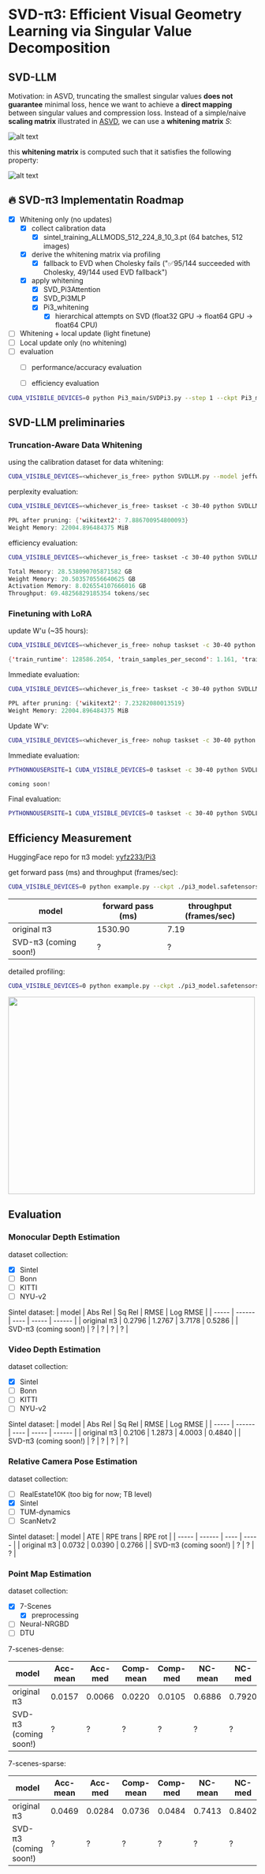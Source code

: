 # SVD-π3: Efficient Visual Geometry Learning via Singular Value Decomposition

## SVD-LLM

Motivation: in ASVD, truncating the smallest singular values **does not guarantee** minimal loss, hence we want to achieve a **direct mapping** between singular values and compression loss. Instead of a simple/naive **scaling matrix** illustrated in [ASVD](docs/ASVD_2.png), we can use a **whitening matrix** $S$:

![alt text](docs/SVD-LLM.png)

this **whitening matrix** is computed such that it satisfies the following property:

![alt text](docs/whitening.png)

## 🔥 SVD-π3 Implementatin Roadmap

- [x] Whitening only (no updates)
  - [x] collect calibration data
    - [x] sintel_training_ALLMODS_512_224_8_10_3.pt (64 batches, 512 images)
  - [x] derive the whitening matrix via profiling 
    - [x] fallback to EVD when Cholesky fails ("✅95/144 succeeded with Cholesky, 49/144 used EVD fallback")
  - [x] apply whitening
    - [x] SVD_Pi3Attention
    - [x] SVD_Pi3MLP
    - [x] Pi3_whitening
      - [x] hierarchical attempts on SVD (float32 GPU -> float64 GPU -> float64 CPU)
- [ ] Whitening + local update (light finetune)
- [ ] Local update only (no whitening)
- [ ] evaluation
  - [ ] performance/accuracy evaluation

  - [ ] efficiency evaluation


```bash
CUDA_VISIBILE_DEVICES=0 python Pi3_main/SVDPi3.py --step 1 --ckpt Pi3_main/pi3_model.safetensors --save_path Pi3_main
```

## SVD-LLM preliminaries

### Truncation-Aware Data Whitening

using the calibration dataset for data whitening:

```bash
CUDA_VISIBLE_DEVICES=<whichever_is_free> python SVDLLM.py --model jeffwan/llama-7b-hf --step 1 --ratio 0.2 --whitening_nsamples 256 --dataset wikitext2 --seed 3 --model_seq_len 2048 --save_path . --run_low_resource
```

perplexity evaluation:

```bash
CUDA_VISIBLE_DEVICES=<whichever_is_free> taskset -c 30-40 python SVDLLM.py --step 4 --model_path jeffwan_llama_7b_hf_whitening_only_0.8.pt
```

```java
PPL after pruning: {'wikitext2': 7.886700954800093}
Weight Memory: 22004.896484375 MiB
```

efficiency evaluation:

```bash
CUDA_VISIBLE_DEVICES=<whichever_is_free> taskset -c 30-40 python SVDLLM.py --step 5 --model_path jeffwan_llama_7b_hf_whitening_only_0.8.pt
```

```java
Total Memory: 28.538090705871582 GB
Weight Memory: 20.503570556640625 GB
Activation Memory: 8.026554107666016 GB
Throughput: 69.48256829185354 tokens/sec
```

### Finetuning with LoRA

update W'u (~35 hours):

```bash
CUDA_VISIBLE_DEVICES=<whichever_is_free> nohup taskset -c 30-40 python utils/LoRA.py --prune_model jeffwan_llama_7b_hf_whitening_only_0.8.pt --data_path yahma/alpaca-cleaned --output_dir ./first_half --lora_target_modules q_u_proj,k_u_proj,v_u_proj,o_u_proj,gate_u_proj,down_u_proj,up_u_proj --lora_r 8 --num_epochs 3 --learning_rate 1e-4 --batch_size 4 --micro_batch_size 1 --cutoff_len 1024 --group_by_length &
```

```java
{'train_runtime': 128586.2054, 'train_samples_per_second': 1.161, 'train_steps_per_second': 0.29, 'train_loss': 1.0868874290876194, 'epoch': 3.0}
```

Immediate evaluation:

```bash
CUDA_VISIBLE_DEVICES=<whichever_is_free> taskset -c 30-40 python SVDLLM.py --model_path jeffwan_llama_7b_hf_whitening_only_0.8.pt --lora ./first_half --step 4
```

```java
PPL after pruning: {'wikitext2': 7.23282080013519}
Weight Memory: 22004.896484375 MiB
```

Update W'v:

```bash
CUDA_VISIBLE_DEVICES=<whichever_is_free> nohup taskset -c 30-40 python utils/LoRA.py --prune_model ./first_half/merge.pt --data_path yahma/alpaca-cleaned --output_dir ./second_half --lora_target_modules q_v_proj,k_v_proj,v_v_proj,o_v_proj,gate_v_proj,down_v_proj,up_v_proj --lora_r 8 --num_epochs 3 --learning_rate 1e-4 --batch_size 4 --micro_batch_size 1 --cutoff_len 1024 --group_by_length &
```

Immediate evaluation:

```bash
PYTHONNOUSERSITE=1 CUDA_VISIBLE_DEVICES=0 taskset -c 30-40 python SVDLLM.py --model_path jeffwan_llama_7b_hf_whitening_only_0.8.pt --lora ./first_half /first_half --step 4
```

```java
coming soon!
```

Final evaluation:

```bash
PYTHONNOUSERSITE=1 CUDA_VISIBLE_DEVICES=0 taskset -c 30-40 python SVDLLM.py --model_path ./first_half/merge.pt --lora ./second_half --step 4
```

## Efficiency Measurement

HuggingFace repo for π3 model: [yyfz233/Pi3](https://huggingface.co/yyfz233/Pi3)

get forward pass (ms) and throughput (frames/sec):

```bash
CUDA_VISIBLE_DEVICES=0 python example.py --ckpt ./pi3_model.safetensors --efficiency_measure simple
```

| model | forward pass (ms) | throughput (frames/sec) |
| ----- | ----------------- | ----------------------- |
| original π3 | 1530.90 | 7.19 |
| SVD-π3 (coming soon!) | ? | ? |

detailed profiling:

```bash
CUDA_VISIBLE_DEVICES=0 python example.py --ckpt ./pi3_model.safetensors --efficiency_measure profiler
```

<img src="Pi3_main/topk_cuda_ops.png" width=500 height=400></img>

## Evaluation

### Monocular Depth Estimation

dataset collection:

- [x] Sintel
- [ ] Bonn
- [ ] KITTI
- [ ] NYU-v2

Sintel dataset:
| model | Abs Rel | Sq Rel | RMSE | Log RMSE |
| ----- | ------ | ---- | ----- | ------ |
| original π3 | 0.2796 | 1.2767 | 3.7178 | 0.5286 | 
| SVD-π3 (coming soon!) | ? | ? | ? | ? |

### Video Depth Estimation

dataset collection:

- [x] Sintel
- [ ] Bonn
- [ ] KITTI
- [ ] NYU-v2

Sintel dataset:
| model | Abs Rel | Sq Rel | RMSE | Log RMSE |
| ----- | ------ | ---- | ----- | ------ |
| original π3 | 0.2106 | 1.2873 | 4.0003 | 0.4840 | 
| SVD-π3 (coming soon!) | ? | ? | ? | ? |


### Relative Camera Pose Estimation

dataset collection:

- [ ] RealEstate10K (too big for now; TB level)
- [x] Sintel
- [ ] TUM-dynamics
- [ ] ScanNetv2

Sintel dataset:
| model | ATE | RPE trans | RPE rot |
| ----- | ------ | ---- | ----- |
| original π3 | 0.0732 | 0.0390 | 0.2766 |
| SVD-π3 (coming soon!) | ? | ? | ? |


### Point Map Estimation

dataset collection:

- [x] 7-Scenes
  - [x] preprocessing
- [ ] Neural-NRGBD
- [ ] DTU

7-scenes-dense:

| model | Acc-mean | Acc-med | Comp-mean | Comp-med | NC-mean | NC-med | NC1-mean | NC1-med | NC2-mean | NC2-med |
| ----- | -------- | ------- | --------- | -------- | ------- | ------ | -------- | ------- | -------- | ------- | 
| original π3 | 0.0157 | 0.0066 | 0.0220 | 0.0105 | 0.6886 | 0.7920 | 0.6913 | 0.7975 | 0.6859 | 0.7865 |
| SVD-π3 (coming soon!) | ? | ? | ? | ?  | ? | ? |  ? |  ? |  ? | ? |  

7-scenes-sparse:

| model | Acc-mean | Acc-med | Comp-mean | Comp-med | NC-mean | NC-med | NC1-mean | NC1-med | NC2-mean | NC2-med |
| ----- | -------- | ------- | --------- | -------- | ------- | ------ | -------- | ------- | -------- | ------- | 
| original π3 | 0.0469 | 0.0284 | 0.0736 | 0.0484 | 0.7413 | 0.8402 | 0.7446 | 0.8427 | 0.7379 | 0.8378 |
| SVD-π3 (coming soon!) | ? | ? | ? | ?  | ? | ? |  ? |  ? |  ? | ? |  
